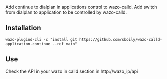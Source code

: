 Add continue to dialplan in applications control to wazo-calld.
Add switch from dialplan to application to be controlled by wazo-calld.

Installation
------------

    wazo-plugind-cli -c "install git https://github.com/sboily/wazo-calld-application-continue --ref main"

Use
---

Check the API in your wazo in calld section in http://wazo_ip/api
